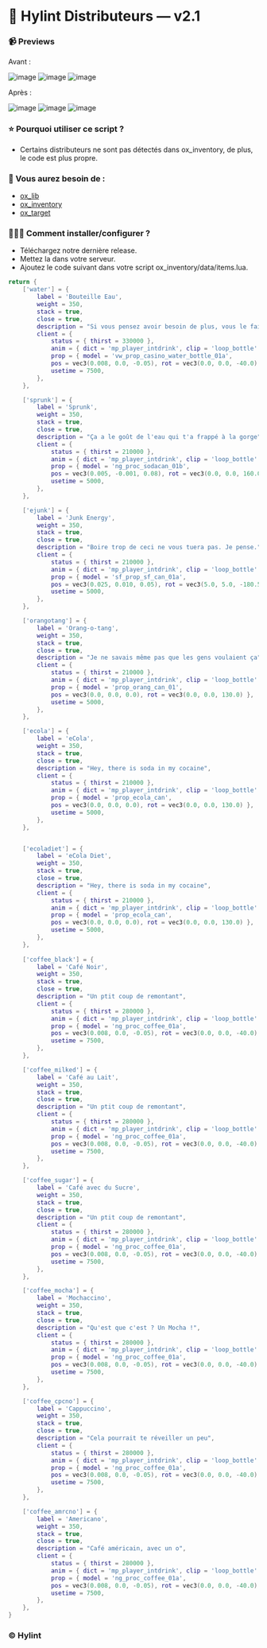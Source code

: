 # 🍵 Hylint Distributeurs — v2.1

### 📹 Previews
Avant :

![image](https://github.com/user-attachments/assets/7e158da2-305c-4009-b761-44bbc3d3ad8b)
![image](https://github.com/user-attachments/assets/f93b76f0-8aad-431e-ba28-61e3604ff649)
![image](https://github.com/user-attachments/assets/ad1cc100-b6d5-42a1-84dd-08f5feb6b08f)

Après :

![image](https://github.com/user-attachments/assets/70aaf28b-a860-41cf-b9ec-eb96c64daf32)
![image](https://github.com/user-attachments/assets/0fd7f1c3-22b1-44a9-b15c-a5132a3ba0b5)
![image](https://github.com/user-attachments/assets/0ec76c8d-ed1a-4d32-972e-91e88e0eb1e9)


### ⭐ Pourquoi utiliser ce script ?
- Certains distributeurs ne sont pas détectés dans ox_inventory, de plus, le code est plus propre.

### 📃 Vous aurez besoin de :
- [ox_lib](https://github.com/overextended/ox_lib/releases/latest)
- [ox_inventory](https://github.com/overextended/ox_inventory/releases/latest)
- [ox_target](https://github.com/overextended/ox_target/releases/latest)

### 👨🏻‍💻 Comment installer/configurer ?
- Téléchargez notre dernière release.
- Mettez la dans votre serveur.
- Ajoutez le code suivant dans votre script ox_inventory/data/items.lua.

```lua
return {
    ['water'] = {
        label = 'Bouteille Eau',
        weight = 350,
        stack = true,
        close = true,
        description = "Si vous pensez avoir besoin de plus, vous le faites",
        client = {
            status = { thirst = 330000 },
            anim = { dict = 'mp_player_intdrink', clip = 'loop_bottle' },
            prop = { model = 'vw_prop_casino_water_bottle_01a', 
            pos = vec3(0.008, 0.0, -0.05), rot = vec3(0.0, 0.0, -40.0) },
            usetime = 7500,
        },
    },

    ['sprunk'] = {
        label = 'Sprunk',
        weight = 350,
        stack = true,
        close = true,
        description = "Ça a le goût de l'eau qui t'a frappé à la gorge",
        client = {
            status = { thirst = 210000 },
            anim = { dict = 'mp_player_intdrink', clip = 'loop_bottle' },
            prop = { model = 'ng_proc_sodacan_01b', 
            pos = vec3(0.005, -0.001, 0.08), rot = vec3(0.0, 0.0, 160.0) },
            usetime = 5000,
        },
    },

    ['ejunk'] = {
        label = 'Junk Energy',
        weight = 350,
        stack = true,
        close = true,
        description = "Boire trop de ceci ne vous tuera pas. Je pense.",
        client = {
            status = { thirst = 210000 },
            anim = { dict = 'mp_player_intdrink', clip = 'loop_bottle' },
            prop = { model = 'sf_prop_sf_can_01a', 
            pos = vec3(0.025, 0.010, 0.05), rot = vec3(5.0, 5.0, -180.5) },
            usetime = 5000,
        },
    },

    ['orangotang'] = {
        label = 'Orang-o-tang',
        weight = 350,
        stack = true,
        close = true,
        description = "Je ne savais même pas que les gens voulaient ça",
        client = {
            status = { thirst = 210000 },
            anim = { dict = 'mp_player_intdrink', clip = 'loop_bottle' },
            prop = { model = 'prop_orang_can_01', 
            pos = vec3(0.0, 0.0, 0.0), rot = vec3(0.0, 0.0, 130.0) },
            usetime = 5000,
        },
    },

    ['ecola'] = {
        label = 'eCola',
        weight = 350,
        stack = true,
        close = true,
        description = "Hey, there is soda in my cocaine",
        client = {
            status = { thirst = 210000 },
            anim = { dict = 'mp_player_intdrink', clip = 'loop_bottle' },
            prop = { model = 'prop_ecola_can', 
            pos = vec3(0.0, 0.0, 0.0), rot = vec3(0.0, 0.0, 130.0) },
            usetime = 5000,
        },
    },


    ['ecoladiet'] = {
        label = 'eCola Diet',
        weight = 350,
        stack = true,
        close = true,
        description = "Hey, there is soda in my cocaine",
        client = {
            status = { thirst = 210000 },
            anim = { dict = 'mp_player_intdrink', clip = 'loop_bottle' },
            prop = { model = 'prop_ecola_can', 
            pos = vec3(0.0, 0.0, 0.0), rot = vec3(0.0, 0.0, 130.0) },
            usetime = 5000,
        },
    },
    
    ['coffee_black'] = {
        label = 'Café Noir',
        weight = 350,
        stack = true,
        close = true,
        description = "Un ptit coup de remontant",
        client = {
            status = { thirst = 280000 },
            anim = { dict = 'mp_player_intdrink', clip = 'loop_bottle' },
            prop = { model = 'ng_proc_coffee_01a', 
            pos = vec3(0.008, 0.0, -0.05), rot = vec3(0.0, 0.0, -40.0) },
            usetime = 7500,
        },
    },

    ['coffee_milked'] = {
        label = 'Café au Lait',
        weight = 350,
        stack = true,
        close = true,
        description = "Un ptit coup de remontant",
        client = {
            status = { thirst = 280000 },
            anim = { dict = 'mp_player_intdrink', clip = 'loop_bottle' },
            prop = { model = 'ng_proc_coffee_01a', 
            pos = vec3(0.008, 0.0, -0.05), rot = vec3(0.0, 0.0, -40.0) },
            usetime = 7500,
        },
    },

    ['coffee_sugar'] = {
        label = 'Café avec du Sucre',
        weight = 350,
        stack = true,
        close = true,
        description = "Un ptit coup de remontant",
        client = {
            status = { thirst = 280000 },
            anim = { dict = 'mp_player_intdrink', clip = 'loop_bottle' },
            prop = { model = 'ng_proc_coffee_01a', 
            pos = vec3(0.008, 0.0, -0.05), rot = vec3(0.0, 0.0, -40.0) },
            usetime = 7500,
        },
    },    

    ['coffee_mocha'] = {
        label = 'Mochaccino',
        weight = 350,
        stack = true,
        close = true,
        description = "Qu'est que c'est ? Un Mocha !",
        client = {
            status = { thirst = 280000 },
            anim = { dict = 'mp_player_intdrink', clip = 'loop_bottle' },
            prop = { model = 'ng_proc_coffee_01a', 
            pos = vec3(0.008, 0.0, -0.05), rot = vec3(0.0, 0.0, -40.0) },
            usetime = 7500,
        },
    },

    ['coffee_cpcno'] = {
        label = 'Cappuccino',
        weight = 350,
        stack = true,
        close = true,
        description = "Cela pourrait te réveiller un peu",
        client = {
            status = { thirst = 280000 },
            anim = { dict = 'mp_player_intdrink', clip = 'loop_bottle' },
            prop = { model = 'ng_proc_coffee_01a', 
            pos = vec3(0.008, 0.0, -0.05), rot = vec3(0.0, 0.0, -40.0) },
            usetime = 7500,
        },
    },

    ['coffee_amrcno'] = {
        label = 'Americano',
        weight = 350,
        stack = true,
        close = true,
        description = "Café américain, avec un o",
        client = {
            status = { thirst = 280000 },
            anim = { dict = 'mp_player_intdrink', clip = 'loop_bottle' },
            prop = { model = 'ng_proc_coffee_01a', 
            pos = vec3(0.008, 0.0, -0.05), rot = vec3(0.0, 0.0, -40.0) },
            usetime = 7500,
        },
    },
}
```


### ©️ Hylint
